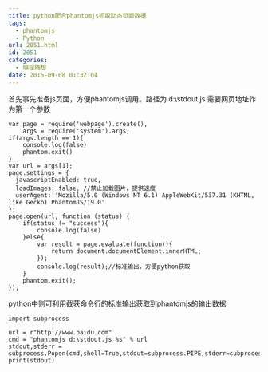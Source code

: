 ```yaml
---
title: python配合phantomjs抓取动态页面数据
tags:
  - phantomjs
  - Python
url: 2051.html
id: 2051
categories:
  - 编程随想
date: 2015-09-08 01:32:04
---
```


首先事先准备js页面，方便phantomjs调用。路径为 d:\\stdout.js 需要网页地址作为第一个参数

    var page = require('webpage').create(),
        args = require('system').args;
    if(args.length == 1){
        console.log(false)
        phantom.exit()
    }
    var url = args[1];
    page.settings = {
      javascriptEnabled: true,
      loadImages: false, //禁止加载图片，提供速度
      userAgent: 'Mozilla/5.0 (Windows NT 6.1) AppleWebKit/537.31 (KHTML, like Gecko) PhantomJS/19.0'
    };
    page.open(url, function (status) {
        if(status != "success"){
            console.log(false)
        }else{
            var result = page.evaluate(function(){
                return document.documentElement.innerHTML;
            });
            console.log(result);//标准输出，方便python获取
        }
        phantom.exit();
    });
    

python中则可利用截获命令行的标准输出获取到phantomjs的输出数据

    import subprocess
    
    url = r"http://www.baidu.com"
    cmd = "phantomjs d:\stdout.js %s" % url
    stdout,stderr = subprocess.Popen(cmd,shell=True,stdout=subprocess.PIPE,stderr=subprocess.PIPE).communicate()
    print(stdout)